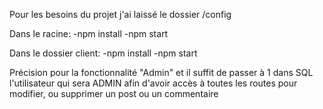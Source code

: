 Pour les besoins du projet j'ai laissé le dossier /config

Dans le racine:
-npm install
-npm start

Dans le dossier client:
-npm install
-npm start

Précision pour la fonctionnalité "Admin" et il suffit de passer à 1 dans SQL l'utilisateur qui sera ADMIN afin d'avoir accès à toutes les routes pour modifier, ou supprimer un post ou un commentaire
